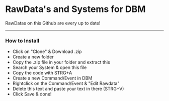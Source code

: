 # RawData's and Systems for DBM
RawDatas on this Github are every up to date!
__________
### How to Install
- Click on "Clone" & Download .zip
- Create a new folder
- Copy the .zip file in your folder and extract this
- Search your System & open this file
- Copy the code with STRG+A
- Create a new Command/Event in DBM
- Rightclick on the Command/Event & "Edit Rawdata"
- Delete this text and paste your text in there (STRG+V)
- Click Save & done!

